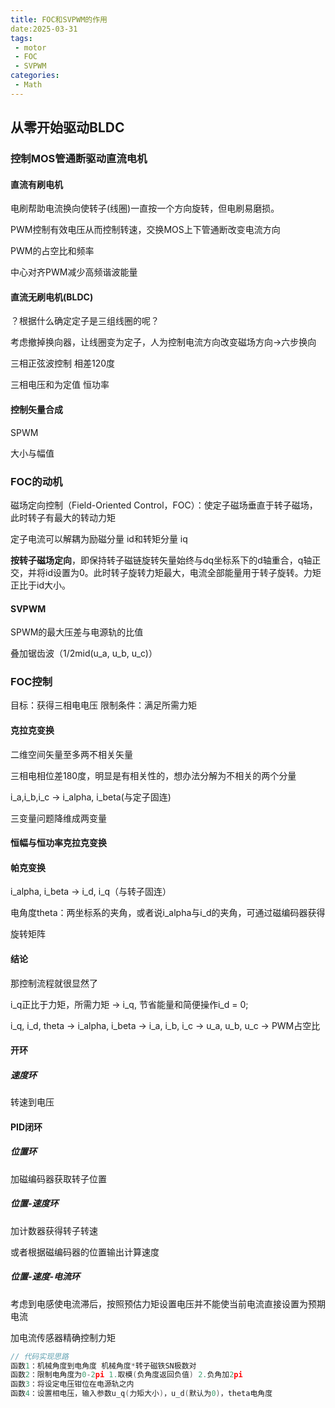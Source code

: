 ```yaml
---
title: FOC和SVPWM的作用
date:2025-03-31
tags:
 - motor
 - FOC
 - SVPWM
categories:
 - Math
---
```


## 从零开始驱动BLDC

### 控制MOS管通断驱动直流电机

#### 直流有刷电机

电刷帮助电流换向使转子(线圈)一直按一个方向旋转，但电刷易磨损。

PWM控制有效电压从而控制转速，交换MOS上下管通断改变电流方向

PWM的占空比和频率

中心对齐PWM减少高频谐波能量

#### 直流无刷电机(BLDC)

？根据什么确定定子是三组线圈的呢？

考虑撤掉换向器，让线圈变为定子，人为控制电流方向改变磁场方向->六步换向

三相正弦波控制 相差120度 

三相电压和为定值 恒功率

#### 控制矢量合成

SPWM

大小与幅值

### FOC的动机

磁场定向控制（Field-Oriented Control，FOC）：使定子磁场垂直于转子磁场，此时转子有最大的转动力矩

定子电流可以解耦为励磁分量 id和转矩分量 iq

**按转子磁场定向**，即保持转子磁链旋转矢量始终与dq坐标系下的d轴重合，q轴正交，并将id设置为0。此时转子旋转力矩最大，电流全部能量用于转子旋转。力矩正比于id大小。

#### SVPWM

SPWM的最大压差与电源轨的比值

叠加锯齿波（1/2mid(u_a, u_b, u_c)）

### FOC控制

目标：获得三相电电压
限制条件：满足所需力矩

#### 克拉克变换

二维空间矢量至多两不相关矢量

三相电相位差180度，明显是有相关性的，想办法分解为不相关的两个分量

i_a,i_b,i_c -> i_alpha, i_beta(与定子固连)

三变量问题降维成两变量

#### 恒幅与恒功率克拉克变换

#### 帕克变换

i_alpha, i_beta -> i_d, i_q（与转子固连）

电角度theta：两坐标系的夹角，或者说i_alpha与i_d的夹角，可通过磁编码器获得

旋转矩阵

#### 结论

那控制流程就很显然了

i_q正比于力矩，所需力矩 -> i_q, 节省能量和简便操作i_d = 0;

i_q, i_d, theta -> i_alpha, i_beta -> i_a, i_b, i_c -> u_a, u_b, u_c -> PWM占空比

#### 开环

##### 速度环

转速到电压

#### PID闭环

##### 位置环

加磁编码器获取转子位置

##### 位置-速度环

加计数器获得转子转速

或者根据磁编码器的位置输出计算速度

##### 位置-速度-电流环

考虑到电感使电流滞后，按照预估力矩设置电压并不能使当前电流直接设置为预期电流

加电流传感器精确控制力矩



```C
// 代码实现思路
函数1：机械角度到电角度 机械角度*转子磁铁SN极数对
函数2：限制电角度为0-2pi 1.取模(负角度返回负值) 2.负角加2pi
函数3：将设定电压钳位在电源轨之内
函数4：设置相电压，输入参数u_q(力矩大小)，u_d(默认为0)，theta电角度
```



